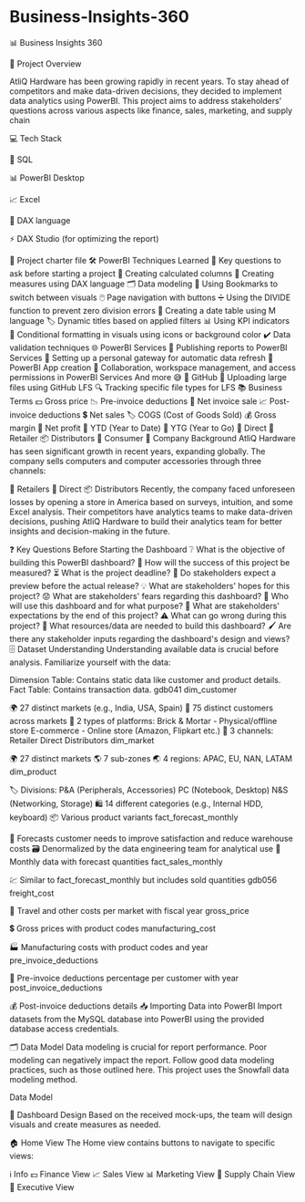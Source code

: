# Business-Insights-360

📊 Business Insights 360

🌟 Project Overview

AtliQ Hardware has been growing rapidly in recent years. To stay ahead of competitors and make data-driven decisions, they decided to implement data analytics using PowerBI. This project aims to address stakeholders' questions across various aspects like finance, sales, marketing, and supply chain


💻 Tech Stack

🐬 SQL

📊 PowerBI Desktop

📈 Excel

🧮 DAX language

⚡ DAX Studio (for optimizing the report)

📜 Project charter file
🛠️ PowerBI Techniques Learned
🧠 Key questions to ask before starting a project
🧮 Creating calculated columns
🔢 Creating measures using DAX language
🗂️ Data modeling
📑 Using Bookmarks to switch between visuals
🖱️ Page navigation with buttons
➗ Using the DIVIDE function to prevent zero division errors
📅 Creating a date table using M language
🏷️ Dynamic titles based on applied filters
📊 Using KPI indicators
🎨 Conditional formatting in visuals using icons or background color
✔️ Data validation techniques
🌐 PowerBI Services
🚀 Publishing reports to PowerBI Services
🔄 Setting up a personal gateway for automatic data refresh
📱 PowerBI App creation
🤝 Collaboration, workspace management, and access permissions in PowerBI Services
And more 😅
🐙 GitHub
📂 Uploading large files using GitHub LFS
🔍 Tracking specific file types for LFS
📚 Business Terms
💵 Gross price
📉 Pre-invoice deductions
🧾 Net invoice sale
📈 Post-invoice deductions
💲 Net sales
🏷️ COGS (Cost of Goods Sold)
💰 Gross margin
💸 Net profit
📆 YTD (Year to Date)
📅 YTG (Year to Go)
🛒 Direct
🏬 Retailer
📦 Distributors
👥 Consumer
🏢 Company Background
AtliQ Hardware has seen significant growth in recent years, expanding globally. The company sells computers and computer accessories through three channels:

🏬 Retailers
🛒 Direct
📦 Distributors
Recently, the company faced unforeseen losses by opening a store in America based on surveys, intuition, and some Excel analysis. Their competitors have analytics teams to make data-driven decisions, pushing AtliQ Hardware to build their analytics team for better insights and decision-making in the future.

❓ Key Questions Before Starting the Dashboard
❔ What is the objective of building this PowerBI dashboard?
📏 How will the success of this project be measured?
⏳ What is the project deadline?
👀 Do stakeholders expect a preview before the actual release?
💡 What are stakeholders' hopes for this project?
😟 What are stakeholders' fears regarding this dashboard?
👥 Who will use this dashboard and for what purpose?
🎯 What are stakeholders' expectations by the end of this project?
⚠️ What can go wrong during this project?
📄 What resources/data are needed to build this dashboard?
🖌️ Are there any stakeholder inputs regarding the dashboard's design and views?
🗄️ Dataset Understanding
Understanding available data is crucial before analysis. Familiarize yourself with the data:

Dimension Table: Contains static data like customer and product details.
Fact Table: Contains transaction data.
gdb041
dim_customer

🌍 27 distinct markets (e.g., India, USA, Spain)
👥 75 distinct customers across markets
🏢 2 types of platforms:
 Brick & Mortar - Physical/offline store
 E-commerce - Online store (Amazon, Flipkart etc.)
🛒 3 channels:
 Retailer
 Direct
 Distributors
dim_market

🌍 27 distinct markets
🌎 7 sub-zones
🌏 4 regions: APAC, EU, NAN, LATAM
dim_product

🏷️ Divisions:
 P&A (Peripherals, Accessories)
 PC (Notebook, Desktop)
 N&S (Networking, Storage)
🛍️ 14 different categories (e.g., Internal HDD, keyboard)
📦 Various product variants
fact_forecast_monthly

🔮 Forecasts customer needs to improve satisfaction and reduce warehouse costs
🗃️ Denormalized by the data engineering team for analytical use
📅 Monthly data with forecast quantities
fact_sales_monthly

💹 Similar to fact_forecast_monthly but includes sold quantities
gdb056
freight_cost

🚚 Travel and other costs per market with fiscal year
gross_price

💲 Gross prices with product codes
manufacturing_cost

🏭 Manufacturing costs with product codes and year
pre_invoice_deductions

💸 Pre-invoice deductions percentage per customer with year
post_invoice_deductions

💰 Post-invoice deductions details
📥 Importing Data into PowerBI
Import datasets from the MySQL database into PowerBI using the provided database access credentials.

🗂️ Data Model
Data modeling is crucial for report performance. Poor modeling can negatively impact the report. Follow good data modeling practices, such as those outlined here. This project uses the Snowfall data modeling method.

Data Model

🎨 Dashboard Design
Based on the received mock-ups, the team will design visuals and create measures as needed.

🏠 Home View
The Home view contains buttons to navigate to specific views:

ℹ️ Info
💵 Finance View
📈 Sales View
📊 Marketing View
🚚 Supply Chain View
👔 Executive View


